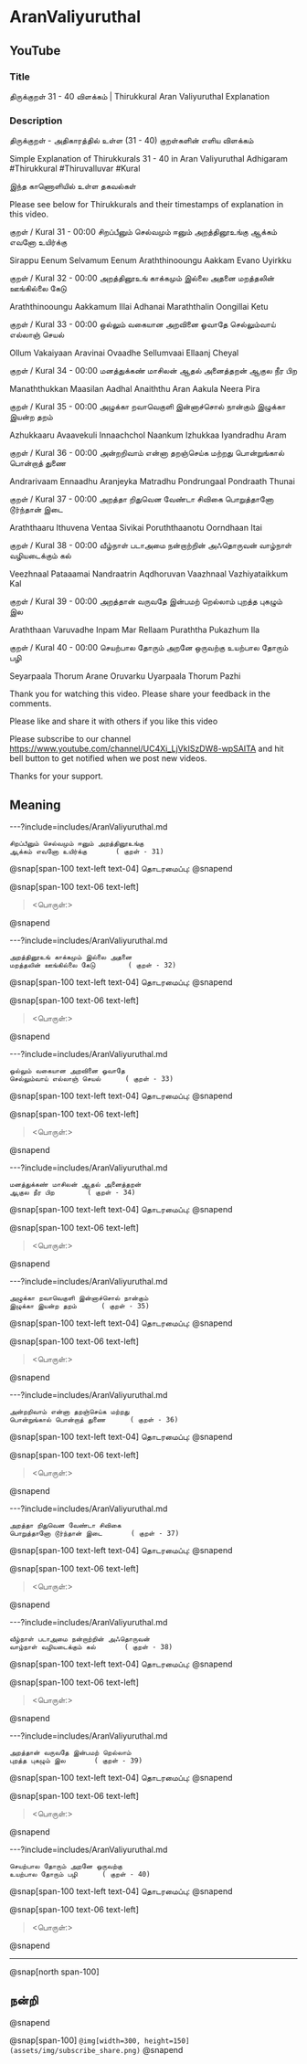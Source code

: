 # AranValiyuruthal 

## YouTube 

### Title 

திருக்குறள் 31 - 40 <ADHIGARAM> விளக்கம்  | Thirukkural Aran Valiyuruthal Explanation  

### Description 

திருக்குறள்  - <ADHIGARAM> அதிகாரத்தில் உள்ள (31 - 40) குறள்களின் எளிய  விளக்கம்  

Simple Explanation of Thirukkurals 31 - 40 in Aran Valiyuruthal Adhigaram #Thirukkural #Thiruvalluvar #Kural  

இந்த காணொளியில் உள்ள தகவல்கள் 

<THUMBNAIL POINTS> 

Please see below for Thirukkurals  and their timestamps of explanation in this video. 

குறள் / Kural 31 - 00:00 
சிறப்பீனும் செல்வமும் ஈனும் அறத்தினூஉங்கு
ஆக்கம் எவனோ உயிர்க்கு		

Sirappu Eenum  Selvamum  Eenum  Araththinooungu
Aakkam  Evano  Uyirkku 		

குறள் / Kural 32 - 00:00 
அறத்தினூஉங் காக்கமும் இல்லை அதனை
மறத்தலின் ஊங்கில்லை கேடு		

Araththinooungu Aakkamum  Illai  Adhanai
Maraththalin  Oongillai  Ketu 		

குறள் / Kural 33 - 00:00 
ஒல்லும் வகையான அறவினை ஓவாதே
செல்லும்வாய் எல்லாஞ் செயல்		

Ollum Vakaiyaan  Aravinai  Ovaadhe
Sellumvaai  Ellaanj  Cheyal 		

குறள் / Kural 34 - 00:00 
மனத்துக்கண் மாசிலன் ஆதல் அனைத்தறன்
ஆகுல நீர பிற		

Manaththukkan Maasilan  Aadhal  Anaiththu  Aran
Aakula  Neera  Pira 		

குறள் / Kural 35 - 00:00 
அழுக்கா றவாவெகுளி இன்னாச்சொல் நான்கும்
இழுக்கா இயன்ற தறம்		

Azhukkaaru Avaavekuli  Innaachchol  Naankum
Izhukkaa  Iyandradhu  Aram 		

குறள் / Kural 36 - 00:00 
அன்றறிவாம் என்னா தறஞ்செய்க மற்றது
பொன்றுங்கால் பொன்றாத் துணை		

Andrarivaam Ennaadhu  Aranjeyka  Matradhu
Pondrungaal  Pondraath  Thunai 		

குறள் / Kural 37 - 00:00 
அறத்தா றிதுவென வேண்டா சிவிகை
பொறுத்தானோ டூர்ந்தான் இடை		

Araththaaru Ithuvena  Ventaa  Sivikai
Poruththaanotu  Oorndhaan  Itai 		

குறள் / Kural 38 - 00:00 
வீழ்நாள் படாஅமை நன்றாற்றின் அஃதொருவன்
வாழ்நாள் வழியடைக்கும் கல்		

Veezhnaal Pataaamai  Nandraatrin  Aqdhoruvan
Vaazhnaal  Vazhiyataikkum  Kal 		

குறள் / Kural 39 - 00:00 
அறத்தான் வருவதே இன்பமற் றெல்லாம்
புறத்த புகழும் இல		

Araththaan Varuvadhe  Inpam  Mar  Rellaam
Puraththa  Pukazhum  Ila 		

குறள் / Kural 40 - 00:00 
செயற்பால தோரும் அறனே ஒருவற்கு
உயற்பால தோரும் பழி		

Seyarpaala Thorum  Arane  Oruvarku
Uyarpaala  Thorum  Pazhi 		



Thank you for watching this video. Please share your feedback in the comments. 

Please like and share it with others if you like this video 

Please subscribe to our channel https://www.youtube.com/channel/UC4Xi_LjVkISzDW8-wpSAITA and hit bell button to get notified when we post new videos. 

Thanks for your support. 

## Meaning 

---?include=includes/AranValiyuruthal.md 

```
சிறப்பீனும் செல்வமும் ஈனும் அறத்தினூஉங்கு
ஆக்கம் எவனோ உயிர்க்கு		( குறள் - 31)
```
@snap[span-100 text-left text-04]
தொடரமைப்பு:  <TODO> 
@snapend

@snap[span-100 text-06 text-left]
> <பொருள்:>

@snapend


---?include=includes/AranValiyuruthal.md 

```
அறத்தினூஉங் காக்கமும் இல்லை அதனை
மறத்தலின் ஊங்கில்லை கேடு		( குறள் - 32)
```
@snap[span-100 text-left text-04]
தொடரமைப்பு:  <TODO> 
@snapend

@snap[span-100 text-06 text-left]
> <பொருள்:>

@snapend


---?include=includes/AranValiyuruthal.md 

```
ஒல்லும் வகையான அறவினை ஓவாதே
செல்லும்வாய் எல்லாஞ் செயல்		( குறள் - 33)
```
@snap[span-100 text-left text-04]
தொடரமைப்பு:  <TODO> 
@snapend

@snap[span-100 text-06 text-left]
> <பொருள்:>

@snapend


---?include=includes/AranValiyuruthal.md 

```
மனத்துக்கண் மாசிலன் ஆதல் அனைத்தறன்
ஆகுல நீர பிற		( குறள் - 34)
```
@snap[span-100 text-left text-04]
தொடரமைப்பு:  <TODO> 
@snapend

@snap[span-100 text-06 text-left]
> <பொருள்:>

@snapend


---?include=includes/AranValiyuruthal.md 

```
அழுக்கா றவாவெகுளி இன்னாச்சொல் நான்கும்
இழுக்கா இயன்ற தறம்		( குறள் - 35)
```
@snap[span-100 text-left text-04]
தொடரமைப்பு:  <TODO> 
@snapend

@snap[span-100 text-06 text-left]
> <பொருள்:>

@snapend


---?include=includes/AranValiyuruthal.md 

```
அன்றறிவாம் என்னா தறஞ்செய்க மற்றது
பொன்றுங்கால் பொன்றாத் துணை		( குறள் - 36)
```
@snap[span-100 text-left text-04]
தொடரமைப்பு:  <TODO> 
@snapend

@snap[span-100 text-06 text-left]
> <பொருள்:>

@snapend


---?include=includes/AranValiyuruthal.md 

```
அறத்தா றிதுவென வேண்டா சிவிகை
பொறுத்தானோ டூர்ந்தான் இடை		( குறள் - 37)
```
@snap[span-100 text-left text-04]
தொடரமைப்பு:  <TODO> 
@snapend

@snap[span-100 text-06 text-left]
> <பொருள்:>

@snapend


---?include=includes/AranValiyuruthal.md 

```
வீழ்நாள் படாஅமை நன்றாற்றின் அஃதொருவன்
வாழ்நாள் வழியடைக்கும் கல்		( குறள் - 38)
```
@snap[span-100 text-left text-04]
தொடரமைப்பு:  <TODO> 
@snapend

@snap[span-100 text-06 text-left]
> <பொருள்:>

@snapend


---?include=includes/AranValiyuruthal.md 

```
அறத்தான் வருவதே இன்பமற் றெல்லாம்
புறத்த புகழும் இல		( குறள் - 39)
```
@snap[span-100 text-left text-04]
தொடரமைப்பு:  <TODO> 
@snapend

@snap[span-100 text-06 text-left]
> <பொருள்:>

@snapend


---?include=includes/AranValiyuruthal.md 

```
செயற்பால தோரும் அறனே ஒருவற்கு
உயற்பால தோரும் பழி		( குறள் - 40)
```
@snap[span-100 text-left text-04]
தொடரமைப்பு:  <TODO> 
@snapend

@snap[span-100 text-06 text-left]
> <பொருள்:>

@snapend


--- 

@snap[north span-100]
## நன்றி 
@snapend 

@snap[span-100]
`@img[width=300, height=150](assets/img/subscribe_share.png)`
@snapend 

